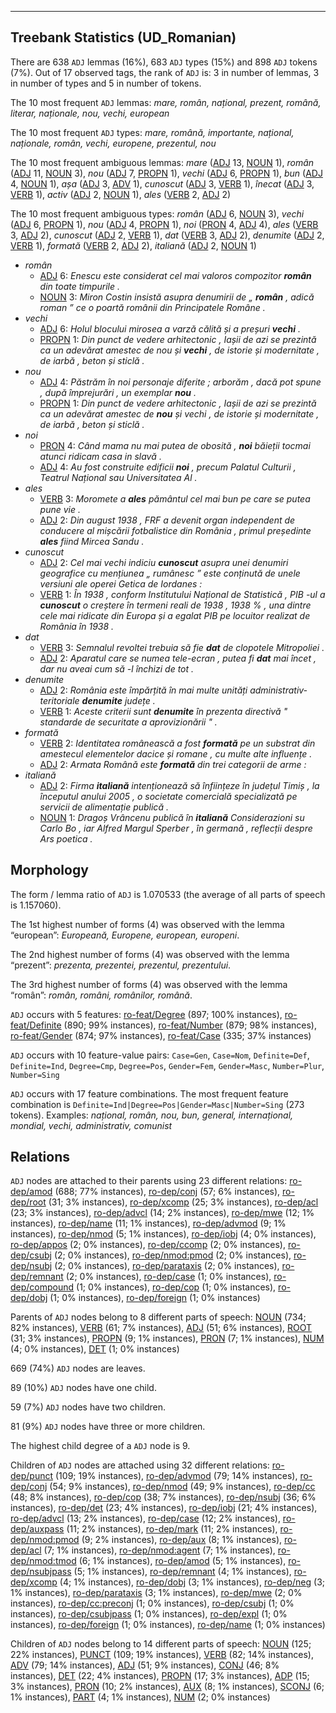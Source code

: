 

--------------------------------------------------------------------------------

## Treebank Statistics (UD_Romanian)

There are 638 `ADJ` lemmas (16%), 683 `ADJ` types (15%) and 898 `ADJ` tokens (7%).
Out of 17 observed tags, the rank of `ADJ` is: 3 in number of lemmas, 3 in number of types and 5 in number of tokens.

The 10 most frequent `ADJ` lemmas: <em>mare, român, național, prezent, română, literar, naționale, nou, vechi, european</em>

The 10 most frequent `ADJ` types:  <em>mare, română, importante, național, naționale, român, vechi, europene, prezentul, nou</em>

The 10 most frequent ambiguous lemmas: <em>mare</em> ([ADJ]() 13, [NOUN]() 1), <em>român</em> ([ADJ]() 11, [NOUN]() 3), <em>nou</em> ([ADJ]() 7, [PROPN]() 1), <em>vechi</em> ([ADJ]() 6, [PROPN]() 1), <em>bun</em> ([ADJ]() 4, [NOUN]() 1), <em>așa</em> ([ADJ]() 3, [ADV]() 1), <em>cunoscut</em> ([ADJ]() 3, [VERB]() 1), <em>înecat</em> ([ADJ]() 3, [VERB]() 1), <em>activ</em> ([ADJ]() 2, [NOUN]() 1), <em>ales</em> ([VERB]() 2, [ADJ]() 2)

The 10 most frequent ambiguous types:  <em>român</em> ([ADJ]() 6, [NOUN]() 3), <em>vechi</em> ([ADJ]() 6, [PROPN]() 1), <em>nou</em> ([ADJ]() 4, [PROPN]() 1), <em>noi</em> ([PRON]() 4, [ADJ]() 4), <em>ales</em> ([VERB]() 3, [ADJ]() 2), <em>cunoscut</em> ([ADJ]() 2, [VERB]() 1), <em>dat</em> ([VERB]() 3, [ADJ]() 2), <em>denumite</em> ([ADJ]() 2, [VERB]() 1), <em>formată</em> ([VERB]() 2, [ADJ]() 2), <em>italiană</em> ([ADJ]() 2, [NOUN]() 1)


* <em>român</em>
  * [ADJ]() 6: <em>Enescu este considerat cel mai valoros compozitor <b>român</b> din toate timpurile .</em>
  * [NOUN]() 3: <em>Miron Costin insistă asupra denumirii de „ <b>român</b> , adică roman ” ce o poartă românii din Principatele Române .</em>
* <em>vechi</em>
  * [ADJ]() 6: <em>Holul blocului mirosea a varză călită și a preșuri <b>vechi</b> .</em>
  * [PROPN]() 1: <em>Din punct de vedere arhitectonic , Iașii de azi se prezintă ca un adevărat amestec de nou și <b>vechi</b> , de istorie și modernitate , de iarbă , beton și sticlă .</em>
* <em>nou</em>
  * [ADJ]() 4: <em>Păstrăm în noi personaje diferite ; arborăm , dacă pot spune , după împrejurări , un exemplar <b>nou</b> .</em>
  * [PROPN]() 1: <em>Din punct de vedere arhitectonic , Iașii de azi se prezintă ca un adevărat amestec de <b>nou</b> și vechi , de istorie și modernitate , de iarbă , beton și sticlă .</em>
* <em>noi</em>
  * [PRON]() 4: <em>Când mama nu mai putea de obosită , <b>noi</b> băieții tocmai atunci ridicam casa in slavă .</em>
  * [ADJ]() 4: <em>Au fost construite edificii <b>noi</b> , precum Palatul Culturii , Teatrul Național sau Universitatea Al .</em>
* <em>ales</em>
  * [VERB]() 3: <em>Moromete a <b>ales</b> pământul cel mai bun pe care se putea pune vie .</em>
  * [ADJ]() 2: <em>Din august 1938 , FRF a devenit organ independent de conducere al mișcării fotbalistice din România , primul președinte <b>ales</b> fiind Mircea Sandu .</em>
* <em>cunoscut</em>
  * [ADJ]() 2: <em>Cel mai vechi indiciu <b>cunoscut</b> asupra unei denumiri geografice cu mențiunea „ rumânesc ” este conținută de unele versiuni ale operei Getica de Iordanes :</em>
  * [VERB]() 1: <em>În 1938 , conform Institutului Național de Statistică , PIB -ul a <b>cunoscut</b> o creștere în termeni reali de 1938 , 1938 % , una dintre cele mai ridicate din Europa și a egalat PIB pe locuitor realizat de România în 1938 .</em>
* <em>dat</em>
  * [VERB]() 3: <em>Semnalul revoltei trebuia să fie <b>dat</b> de clopotele Mitropoliei .</em>
  * [ADJ]() 2: <em>Aparatul care se numea tele-ecran , putea fi <b>dat</b> mai încet , dar nu aveai cum să -l închizi de tot .</em>
* <em>denumite</em>
  * [ADJ]() 2: <em>România este împărțită în mai multe unități administrativ-teritoriale <b>denumite</b> județe .</em>
  * [VERB]() 1: <em>Aceste criterii sunt <b>denumite</b> în prezenta directivă " standarde de securitate a aprovizionării " .</em>
* <em>formată</em>
  * [VERB]() 2: <em>Identitatea românească a fost <b>formată</b> pe un substrat din amestecul elementelor dacice și romane , cu multe alte influențe .</em>
  * [ADJ]() 2: <em>Armata Românǎ este <b>formată</b> din trei categorii de arme :</em>
* <em>italiană</em>
  * [ADJ]() 2: <em>Firma <b>italiană</b> intenționează să înființeze în județul Timiș , la începutul anului 2005 , o societate comercială specializată pe servicii de alimentație publică .</em>
  * [NOUN]() 1: <em>Dragoș Vrâncenu publică în <b>italiană</b> Considerazioni su Carlo Bo , iar Alfred Margul Sperber , în germană , reflecții despre Ars poetica .</em>

## Morphology

The form / lemma ratio of `ADJ` is 1.070533 (the average of all parts of speech is 1.157060).

The 1st highest number of forms (4) was observed with the lemma “european”: <em>Europeană, Europene, european, europeni</em>.

The 2nd highest number of forms (4) was observed with the lemma “prezent”: <em>prezenta, prezentei, prezentul, prezentului</em>.

The 3rd highest number of forms (4) was observed with the lemma “român”: <em>român, români, românilor, română</em>.

`ADJ` occurs with 5 features: [ro-feat/Degree]() (897; 100% instances), [ro-feat/Definite]() (890; 99% instances), [ro-feat/Number]() (879; 98% instances), [ro-feat/Gender]() (874; 97% instances), [ro-feat/Case]() (335; 37% instances)

`ADJ` occurs with 10 feature-value pairs: `Case=Gen`, `Case=Nom`, `Definite=Def`, `Definite=Ind`, `Degree=Cmp`, `Degree=Pos`, `Gender=Fem`, `Gender=Masc`, `Number=Plur`, `Number=Sing`

`ADJ` occurs with 17 feature combinations.
The most frequent feature combination is `Definite=Ind|Degree=Pos|Gender=Masc|Number=Sing` (273 tokens).
Examples: <em>național, român, nou, bun, general, internațional, mondial, vechi, administrativ, comunist</em>


## Relations

`ADJ` nodes are attached to their parents using 23 different relations: [ro-dep/amod]() (688; 77% instances), [ro-dep/conj]() (57; 6% instances), [ro-dep/root]() (31; 3% instances), [ro-dep/xcomp]() (25; 3% instances), [ro-dep/acl]() (23; 3% instances), [ro-dep/advcl]() (14; 2% instances), [ro-dep/mwe]() (12; 1% instances), [ro-dep/name]() (11; 1% instances), [ro-dep/advmod]() (9; 1% instances), [ro-dep/nmod]() (5; 1% instances), [ro-dep/iobj]() (4; 0% instances), [ro-dep/appos]() (2; 0% instances), [ro-dep/ccomp]() (2; 0% instances), [ro-dep/csubj]() (2; 0% instances), [ro-dep/nmod:pmod]() (2; 0% instances), [ro-dep/nsubj]() (2; 0% instances), [ro-dep/parataxis]() (2; 0% instances), [ro-dep/remnant]() (2; 0% instances), [ro-dep/case]() (1; 0% instances), [ro-dep/compound]() (1; 0% instances), [ro-dep/cop]() (1; 0% instances), [ro-dep/dobj]() (1; 0% instances), [ro-dep/foreign]() (1; 0% instances)

Parents of `ADJ` nodes belong to 8 different parts of speech: [NOUN]() (734; 82% instances), [VERB]() (61; 7% instances), [ADJ]() (51; 6% instances), [ROOT]() (31; 3% instances), [PROPN]() (9; 1% instances), [PRON]() (7; 1% instances), [NUM]() (4; 0% instances), [DET]() (1; 0% instances)

669 (74%) `ADJ` nodes are leaves.

89 (10%) `ADJ` nodes have one child.

59 (7%) `ADJ` nodes have two children.

81 (9%) `ADJ` nodes have three or more children.

The highest child degree of a `ADJ` node is 9.

Children of `ADJ` nodes are attached using 32 different relations: [ro-dep/punct]() (109; 19% instances), [ro-dep/advmod]() (79; 14% instances), [ro-dep/conj]() (54; 9% instances), [ro-dep/nmod]() (49; 9% instances), [ro-dep/cc]() (48; 8% instances), [ro-dep/cop]() (38; 7% instances), [ro-dep/nsubj]() (36; 6% instances), [ro-dep/det]() (23; 4% instances), [ro-dep/iobj]() (21; 4% instances), [ro-dep/advcl]() (13; 2% instances), [ro-dep/case]() (12; 2% instances), [ro-dep/auxpass]() (11; 2% instances), [ro-dep/mark]() (11; 2% instances), [ro-dep/nmod:pmod]() (9; 2% instances), [ro-dep/aux]() (8; 1% instances), [ro-dep/acl]() (7; 1% instances), [ro-dep/nmod:agent]() (7; 1% instances), [ro-dep/nmod:tmod]() (6; 1% instances), [ro-dep/amod]() (5; 1% instances), [ro-dep/nsubjpass]() (5; 1% instances), [ro-dep/remnant]() (4; 1% instances), [ro-dep/xcomp]() (4; 1% instances), [ro-dep/dobj]() (3; 1% instances), [ro-dep/neg]() (3; 1% instances), [ro-dep/parataxis]() (3; 1% instances), [ro-dep/mwe]() (2; 0% instances), [ro-dep/cc:preconj]() (1; 0% instances), [ro-dep/csubj]() (1; 0% instances), [ro-dep/csubjpass]() (1; 0% instances), [ro-dep/expl]() (1; 0% instances), [ro-dep/foreign]() (1; 0% instances), [ro-dep/name]() (1; 0% instances)

Children of `ADJ` nodes belong to 14 different parts of speech: [NOUN]() (125; 22% instances), [PUNCT]() (109; 19% instances), [VERB]() (82; 14% instances), [ADV]() (79; 14% instances), [ADJ]() (51; 9% instances), [CONJ]() (46; 8% instances), [DET]() (22; 4% instances), [PROPN]() (17; 3% instances), [ADP]() (15; 3% instances), [PRON]() (10; 2% instances), [AUX]() (8; 1% instances), [SCONJ]() (6; 1% instances), [PART]() (4; 1% instances), [NUM]() (2; 0% instances)


